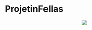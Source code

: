 # ProjetinFellas
<p align=center>
  <img src="https://raw.githubusercontent.com/xJhonatan/JMYSCulinariaDSI2/main/imagens/logo.png" align="center"></img>
</p>

